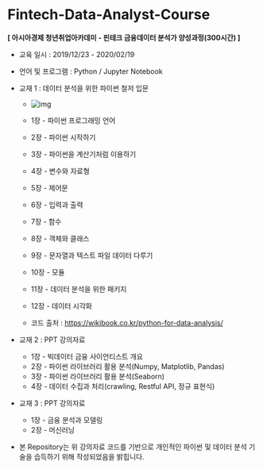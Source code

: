 # Fintech-Data-Analyst-Course

__[ 아시아경제 청년취업아카데미 - 핀테크 금융데이터 분석가 양성과정(300시간) ]__

- 교육 일시 : 2019/12/23 - 2020/02/19
- 언어 및 프로그램 : Python / Jupyter Notebook
- 교재 1  : 데이터 분석을 위한 파이썬 철저 입문
  - ![img](https://wikibook.co.kr/images/cover/s/9791158391126.jpg)

  - 1장 - 파이썬 프로그래밍 언어
  - 2장 - 파이썬 시작하기
  - 3장 - 파이썬을 계산기처럼 이용하기
  - 4장 - 변수와 자료형
  - 5장 - 제어문
  - 6장 - 입력과 출력
  - 7장 - 함수
  - 8장 - 객체와 클래스
  - 9장 - 문자열과 텍스트 파일 데이터 다루기
  - 10장 - 모듈
  - 11장 - 데이터 분석을 위한 패키지
  - 12장 - 데이터 시각화
  - 코드 출처 : https://wikibook.co.kr/python-for-data-analysis/
- 교재 2 : PPT 강의자료

  - 1장 - 빅데이터 금융 사이언티스트 개요
  - 2장 - 파이썬 라이브러리 활용 분석(Numpy, Matplotlib, Pandas)
  - 3장 - 파이썬 라이브러리 활용 분석(Seaborn)
  - 4장 - 데이터 수집과 처리(crawling, Restful API, 정규 표현식)
- 교재 3 : PPT 강의자료
  - 1장 - 금융  분석과 모델링
  - 2장 - 머신러닝



- 본 Repository는 위 강의자료 코드를 기반으로 개인적인 파이썬 및 데이터 분석 기술을 습득하기 위해 작성되었음을 밝힙니다.

  